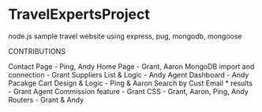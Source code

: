 # TravelExpertsProject 
 node.js sample travel website using express, pug, mongodb, mongoose


CONTRIBUTIONS

Contact Page - Ping, Andy
Home Page - Grant, Aaron
MongoDB import and connection - Grant
Suppliers List & Logic - Andy
Agent Dashboard - Andy
Pacakge Cart Design & Logic - Ping & Aaron
Search by Cust Email * results - Grant
Agent Commission feature - Grant
CSS - Grant, Aaron, Ping, Andy
Routers - Grant & Andy
